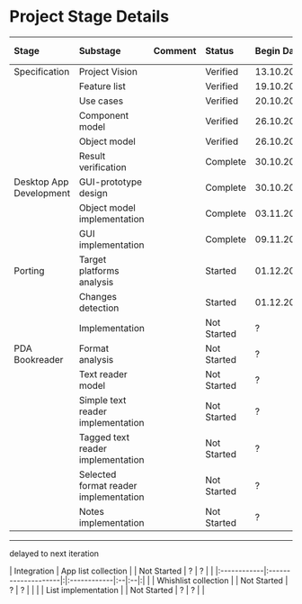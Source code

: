 # Project Stage Details #

| **Stage** | **Substage** | **Comment** | **Status** | **Begin Date** | **Possible End Date** | **Artifact link** |
|:----------|:-------------|:------------|:-----------|:---------------|:----------------------|:------------------|
| Specification | Project Vision |  | Verified | 13.10.2008 | 03.11.2008 | [vision](http://jbookshelf.googlecode.com/svn/trunk/doc/vision.txt)|
|  | Feature list |  | Verified | 19.10.2008 | 03.11.2008 | [featurelist](http://jbookshelf.googlecode.com/svn/trunk/doc/featurelist.txt)|
|  | Use cases |  | Verified | 20.10.2008 | 03.11.2008 | UseCaseDiagrams |
|  | Component model |  | Verified | 26.10.2008 | 03.11.2008 | [diagram](http://jbookshelf.googlecode.com/svn/trunk/doc/compoments/components.png) |
|  | Object model |  | Verified | 26.10.2008 | 03.11.2008 | [emf-diagram](http://jbookshelf.googlecode.com/svn/trunk/doc/classes/jbookshelf.png) |
|  | Result verification |  | Complete | 30.10.2008 | 03.11.2008 |  |
| Desktop App Development | GUI-prototype design |  | Complete | 30.10.2008 | 07.11.2008 | [DesktopGUIPrototype](DesktopGUIPrototype.md) |
|  | Object model implementation |  | Complete | 03.11.2008 | 09.11.2008 | [unit-tests](http://jbookshelf.googlecode.com/svn/trunk/projects/JBookShelfModel.tests/) |
|  | GUI implementation |  | Complete | 09.11.2008 | 30.11.2008 | [Release Notes](http://code.google.com/p/jbookshelf/wiki/Release_Notes) |
| Porting | Target platforms analysis |  | Started | 01.12.2008 | 01.12.2008 | [comparison](http://jbookshelf.googlecode.com/svn/trunk/doc/mobile_platforms.txt) |
|  | Changes detection |  | Started | 01.12.2008 | ? |  |
|  | Implementation |  | Not Started | ? | ? |  |
| PDA Bookreader | Format analysis |  | Not Started | ? | ? |  |
|  | Text reader model |  | Not Started | ? | ? |  |
|  | Simple text reader implementation |  | Not Started | ? | ? |  |
|  | Tagged text reader implementation |  | Not Started | ? | ? |  |
|  | Selected format reader implementation |  | Not Started | ? | ? |  |
|  | Notes implementation |  | Not Started | ? | ? |  |


---


delayed to next iteration

| Integration | App list collection | | Not Started | ? | ? | |
|:------------|:--------------------|:|:------------|:--|:--|:|
|  | Whishlist collection |  | Not Started | ? | ? |  |
|  | List implementation |  | Not Started | ? | ? |  |